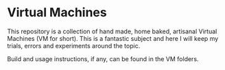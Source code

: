 # Virtual Machines

This repository is a collection of hand made, home baked, artisanal Virtual Machines (VM for short). This is a fantastic subject and here I will keep my trials, errors and experiments around the topic.

Build and usage instructions, if any, can be found in the VM folders.
